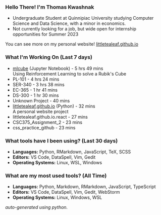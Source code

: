 
### Hello There! I'm Thomas Kwashnak

- Undergraduate Student at Quinnipiac University studying Computer Science and Data Science, with a minor in economics.
- Not currently looking for a job, but wide open for internship opportunities for Summer 2023

You can see more on my personal website! [littletealeaf.github.io](https://littletealeaf.github.io)

### What I'm Working On (Last 7 days)
<ul><li><a href="https://github.com/LittleTealeaf/mlcube">mlcube</a> (Jupyter Notebook) - 5 hrs 49 mins<br>Using Reinforcement Learning to solve a Rubik's Cube</li><li>PL-101 - 4 hrs 24 mins</li><li>SER-340 - 3 hrs 38 mins</li><li>EC-365 - 1 hr 41 mins</li><li>DS-300 - 1 hr 30 mins</li><li>Unknown Project - 40 mins</li><li><a href="https://github.com/LittleTealeaf/littletealeaf.github.io">littletealeaf.github.io</a> (Python) - 32 mins<br>A personal website project</li><li>littletealeaf.github.io.react - 27 mins</li><li>CSC375_Assignment_2 - 23 mins</li><li>css_practice_github - 23 mins</li></ul>

### What tools have I been using? (Last 30 days)
- **Languages:** Python, RMarkdown, JavaScript, TeX, SCSS
- **Editors:** VS Code, DataSpell, Vim, Gedit
- **Operating Systems:** Linux, WSL, Windows

### What are my most used tools? (All Time)
- **Languages:** Python, Markdown, RMarkdown, JavaScript, TypeScript
- **Editors:** VS Code, DataSpell, Vim, Gedit, WebStorm
- **Operating Systems:** Linux, Windows, WSL

*auto-generated using python.*

